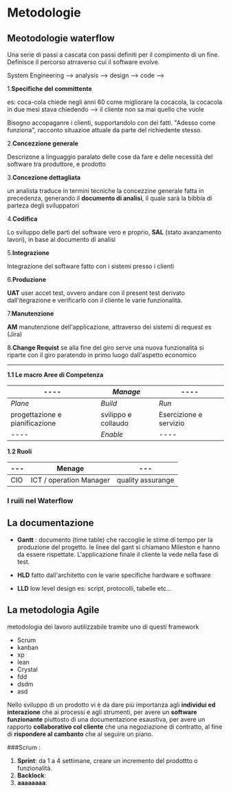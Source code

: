 # Metodologie

## Meotodologie waterflow

Una serie di passi a cascata con passi definiti per il compimento di un fine. Definisce il percorso atrraverso cui il software evolve.

System Engineering --> analysis --> design --> code -->

1.**Specifiche del committente**

 es: coca-cola chiede negli anni 60 come migliorare la cocacola, la cocacola in due mesi stava chiedendo --> il cliente non sa mai quello che vuole

Bisogno accopaganre i clienti, supportandolo con dei fatti. "Adesso come funziona", racconto situazioe attuale da parte del richiedente stesso.

2.**Concezzione generale**

Descrizone a linguaggio paralato delle cose da fare e delle necessità del software tra produttore, e prodotto

3.**Concezione dettagliata**

un analista traduce in termini tecniche la concezzine generale fatta in precedenza, generando il **documento di analisi**, il quale sarà la bibbia di parteza degli sviluppatori

4.**Codifica**

Lo sviluppo delle parti del software vero e proprio, **SAL** (stato avanzamento lavori), in base al documento di analisi

5.**Integrazione**

Integrazione del software fatto con i sistemi presso i clienti

6.**Produzione**

**UAT** user accet test, ovvero andare con il present test derivato dall'itegrazione e verificarlo con il cliente le varie funzionalità.

7.**Manutenzione**

**AM** manutenzione dell'applicazione, attraverso dei sistemi di request es (Jira)

8.**Change Requist**
se alla fine del giro serve una nuova funzionalità si riparte con il giro paratendo in primo luogo dall'aspetto economico
___

**1.1 Le macro Aree di Competenza**

---- | *Manage* | ---- |
--- | --- | ---
*Plane* | *Build* | *Run* |
progettazione e pianificazione | svilippo e collaudo | Esercizione e servizio |
---- | *Enable* | ----|

**1.2 Ruoli**

--- | Menage | ---
--- | ---   | ---
CIO | ICT / operation Manager | quality assurange | ICT security manager | project managar

### I ruili nel Waterflow

## La documentazione

* **Gantt** : documento (time table) che raccoglie le stime di tempo per la produzione del progetto. le linee del gant si chiamano Mileston e hanno da essere rispettate. L'applicazione finale il cliente la vede nella fase di test.

* **HLD** fatto dall'architetto con le varie specifiche hardware e software

* **LLD** low level design es: script, protocolli, tabelle etc...


## La metodologia Agile

metodologia dei lavoro autilizzabile tramite uno di questi framework

* Scrum
* kanban
* xp
* lean
* Crystal
* fdd
* dsdm
* asd

Nello sviluppo di un prodotto vi è da dare più importanza agli **individui ed interazione** che ai processi e agli strumenti, per avere un **software funzionante** piuttosto di una documentazione esaustiva, per avere un rapporto **collaborativo col cliente** che una negoziazione di contratto, al fine di **rispondere al cambanto** che al seguire un piano.

###Scrum :

1. **Sprint**: da 1 a 4 settimane, creare un incremento del prodottto o funzionalità.
2. **Backlock**:
3. **aaaaaaaa**: 

